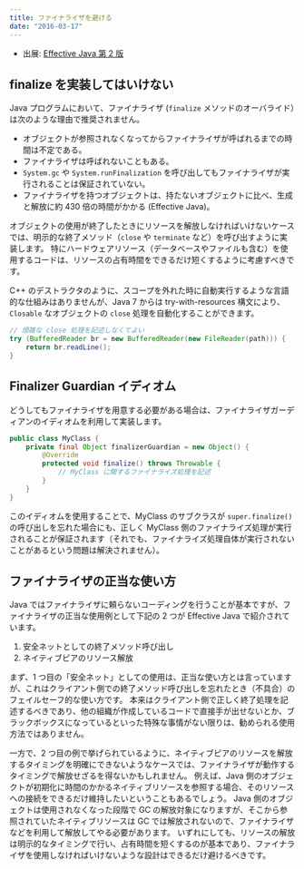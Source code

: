 ```yaml
---
title: ファイナライザを避ける
date: "2016-03-17"
---
```


* 出展: <a href="http://hb.afl.rakuten.co.jp/hgc/144180a1.9ac213ee.144180a2.e4d0f394/?pc=http%3a%2f%2fitem.rakuten.co.jp%2fbook%2f12699391%2f%3fscid%3daf_link_txt&amp;m=http%3a%2f%2fm.rakuten.co.jp%2fbook%2fi%2f16859484%2f" target="_blank">Effective Java 第 2 版</a>


finalize を実装してはいけない
----

Java プログラムにおいて、ファイナライザ (`finalize` メソッドのオーバライド）は次のような理由で推奨されません。

- オブジェクトが参照されなくなってからファイナライザが呼ばれるまでの時間は不定である。
- ファイナライザは呼ばれないこともある。
- `System.gc` や `System.runFinalization` を呼び出してもファイナライザが実行されることは保証されていない。
- ファイナライザを持つオブジェクトは、持たないオブジェクトに比べ、生成と解放に約 430 倍の時間がかかる (Effective Java)。

オブジェクトの使用が終了したときにリソースを解放しなければいけないケースでは、明示的な終了メソッド（`close` や `terminate` など）を呼び出すように実装します。
特にハードウェアリソース（データベースやファイルも含む）を使用するコードは、リソースの占有時間をできるだけ短くするように考慮すべきです。

C++ のデストラクタのように、スコープを外れた時に自動実行するような言語的な仕組みはありませんが、Java 7 からは try-with-resources 構文により、`Closable` なオブジェクトの `close` 処理を自動化することができます。

```java
// 煩雑な close 処理を記述しなくてよい
try (BufferedReader br = new BufferedReader(new FileReader(path))) {
    return br.readLine();
}
```


Finalizer Guardian イディオム
----

どうしてもファイナライザを用意する必要がある場合は、ファイナライザガーディアンのイディオムを利用して実装します。

```java
public class MyClass {
    private final Object finalizerGuardian = new Object() {
        @Override
        protected void finalize() throws Throwable {
            // MyClass に関するファイナライズ処理を記述
        }
    }
}
```

このイディオムを使用することで、MyClass のサブクラスが `super.finalize()` の呼び出しを忘れた場合にも、正しく MyClass 側のファイナライズ処理が実行されることが保証されます（それでも、ファイナライズ処理自体が実行されないことがあるという問題は解決されません）。


ファイナライザの正当な使い方
----

Java ではファイナライザに頼らないコーディングを行うことが基本ですが、ファイナライザの正当な使用例として下記の 2 つが Effective Java で紹介されています。

1. 安全ネットとしての終了メソッド呼び出し
2. ネイティブピアのリソース解放

まず、1 つ目の「安全ネット」としての使用は、正当な使い方とは言っていますが、これはクライアント側での終了メソッド呼び出しを忘れたとき（不具合）のフェイルセーフ的な使い方です。
本来はクライアント側で正しく終了処理を記述するべきであり、他の組織が作成しているコードで直接手が出せないとか、ブラックボックスになっているといった特殊な事情がない限りは、勧められる使用方法ではありません。

一方で、2 つ目の例で挙げられているように、ネイティブピアのリソースを解放するタイミングを明確にできないようなケースでは、ファイナライザが動作するタイミングで解放せざるを得ないかもしれません。
例えば、Java 側のオブジェクトが初期化に時間のかかるネイティブリソースを参照する場合、そのリソースへの接続をできるだけ維持したいということもあるでしょう。
Java 側のオブジェクトは使用されなくなった段階で GC の解放対象になりますが、そこから参照されていたネイティブリソースは GC では解放されないので、ファイナライザなどを利用して解放してやる必要があります。
いずれにしても、リソースの解放は明示的なタイミングで行い、占有時間を短くするのが基本であり、ファイナライザを使用しなければいけないような設計はできるだけ避けるべきです。

